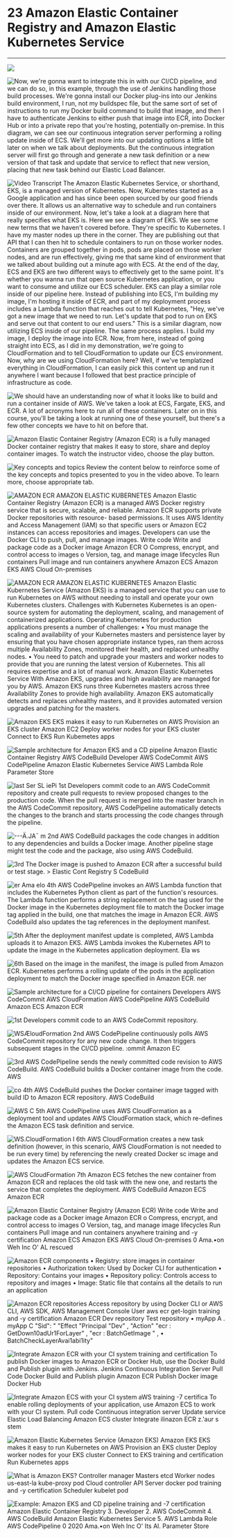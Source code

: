 # 23 Amazon Elastic Container Registry and Amazon Elastic Kubernetes Service



---

![](../../../media/AWS-DevOps-Module-6-23-Amazon-Elastic-Container-Registry-and-Amazon-Elastic-Kubernetes-Service-image1.png)



![Now, we're gonna want to integrate this in with our CI/CD pipeline, and we can do so, in this example, through the use of Jenkins handling those build processes. We're gonna install our Docker plug-ins into our Jenkins build environment, I run, not my buildspec file, but the same sort of set of instructions to run my Docker build command to build that image, and then I have to authenticate Jenkins to either push that image into ECR, into Docker Hub or into a private repo that you're hosting, potentially on-premise. In this diagram, we can see our continuous integration server performing a rolling update inside of ECS. We'll get more into our updating options a little bit later on when we talk about deployments. But the continuous integration server will first go through and generate a new task definition or a new version of that task and update that service to reflect that new version, placing that new task behind our Elastic Load Balancer. ](../../../media/AWS-DevOps-Module-6-23-Amazon-Elastic-Container-Registry-and-Amazon-Elastic-Kubernetes-Service-image2.png)



![Video Transcript The Amazon Elastic Kubernetes Service, or shorthand, EKS, is a managed version of Kubernetes. Now, Kubernetes started as a Google application and has since been open sourced by our good friends over there. It allows us an alternative way to schedule and run containers inside of our environment. Now, let's take a look at a diagram here that really specifies what EKS is. Here we see a diagram of EKS. We see some new terms that we haven't covered before. They're specific to Kubernetes. I have my master nodes up there in the corner. They are publishing out that API that I can then hit to schedule containers to run on those worker nodes. Containers are grouped together in pods, pods are placed on those worker nodes, and are run effectively, giving me that same kind of environment that we talked about building out a minute ago with ECS. At the end of the day, ECS and EKS are two different ways to effectively get to the same point. It's whether you wanna run that open source Kubernetes application, or you want to consume and utilize our ECS scheduler. EKS can play a similar role inside of our pipeline here. Instead of publishing into ECS, I'm building my image, I'm hosting it inside of ECR, and part of my deployment process includes a Lambda function that reaches out to tell Kubernetes, "Hey, we've got a new image that we need to run. Let's update that pod to run on EKS and serve out that content to our end users." This is a similar diagram, now utilizing ECS inside of our pipeline. The same process applies. I build my image, I deploy the image into ECR. Now, from here, instead of going straight into ECS, as I did in my demonstration, we're going to CloudFormation and to tell CloudFormation to update our ECS environment. Now, why are we using CloudFormation here? Well, if we've templatized everything in CloudFormation, I can easily pick this content up and run it anywhere I want because I followed that best practice principle of infrastructure as code. ](../../../media/AWS-DevOps-Module-6-23-Amazon-Elastic-Container-Registry-and-Amazon-Elastic-Kubernetes-Service-image3.png)



![We should have an understanding now of what it looks like to build and run a container inside of AWS. We've taken a look at ECS, Fargate, EKS, and ECR. A lot of acronyms here to run all of these containers. Later on in this course, you'll be taking a look at running one of these yourself, but there's a few other concepts we have to hit on before that. ](../../../media/AWS-DevOps-Module-6-23-Amazon-Elastic-Container-Registry-and-Amazon-Elastic-Kubernetes-Service-image4.png)





![Amazon Elastic Container Registry (Amazon ECR) is a fully managed Docker container registry that makes it easy to store, share and deploy container images. To watch the instructor video, choose the play button. ](../../../media/AWS-DevOps-Module-6-23-Amazon-Elastic-Container-Registry-and-Amazon-Elastic-Kubernetes-Service-image5.png)



![Key concepts and topics Review the content below to reinforce some of the key concepts and topics presented to you in the video above. To learn more, choose appropriate tab. ](../../../media/AWS-DevOps-Module-6-23-Amazon-Elastic-Container-Registry-and-Amazon-Elastic-Kubernetes-Service-image6.png)



![AMAZON ECR AMAZON ELASTIC KUBERNETES Amazon Elastic Container Registry (Amazon ECR) is a managed AWS Docker registry service that is secure, scalable, and reliable. Amazon ECR supports private Docker repositories with resource- based permissions. It uses AWS Identity and Access Management (IAM) so that specific users or Amazon EC2 instances can access repositories and images. Developers can use the Docker CLI to push, pull, and manage images. Write code Write and package code as a Docker image Amazon ECR O Compress, encrypt, and control access to images o Version, tag, and manage image lifecycles Run containers Pull image and run containers anywhere Amazon ECS Amazon EKS AWS Cloud On-premises ](../../../media/AWS-DevOps-Module-6-23-Amazon-Elastic-Container-Registry-and-Amazon-Elastic-Kubernetes-Service-image7.png)



![AMAZON ECR AMAZON ELASTIC KUBERNETES Amazon Elastic Kubernetes Service (Amazon EKS) is a managed service that you can use to run Kubernetes on AWS without needing to install and operate your own Kubernetes clusters. Challenges with Kubernetes Kubernetes is an open-source system for automating the deployment, scaling, and management of containerized applications. Operating Kubernetes for production applications presents a number of challenges: • You must manage the scaling and availability of your Kubernetes masters and persistence layer by ensuring that you have chosen appropriate instance types, ran them across multiple Availability Zones, monitored their health, and replaced unhealthy nodes. • You need to patch and upgrade your masters and worker nodes to provide that you are running the latest version of Kubernetes. This all requires expertise and a lot of manual work. Amazon Elastic Kubernetes Service With Amazon EKS, upgrades and high availability are managed for you by AWS. Amazon EKS runs three Kubernetes masters across three Availability Zones to provide high availability. Amazon EKS automatically detects and replaces unhealthy masters, and it provides automated version upgrades and patching for the masters. ](../../../media/AWS-DevOps-Module-6-23-Amazon-Elastic-Container-Registry-and-Amazon-Elastic-Kubernetes-Service-image8.png)



![Amazon EKS EKS makes it easy to run Kubernetes on AWS Provision an EKS cluster Amazon EC2 Deploy worker nodes for your EKS cluster Connect to EKS Run Kubemetes apps ](../../../media/AWS-DevOps-Module-6-23-Amazon-Elastic-Container-Registry-and-Amazon-Elastic-Kubernetes-Service-image9.png)



![Sample architecture for Amazon EKS and a CD pipeline Amazon Elastic Container Registry AWS CodeBuild Developer AWS CodeCommit AWS CodePipeline Amazon Elastic Kubernetes Service AWS Lambda Role Parameter Store ](../../../media/AWS-DevOps-Module-6-23-Amazon-Elastic-Container-Registry-and-Amazon-Elastic-Kubernetes-Service-image10.png)



![last Ser SL iePi 1st Developers commit code to an AWS CodeCommit repository and create pull requests to review proposed changes to the production code. When the pull request is merged into the master branch in the AWS CodeCommit repository, AWS CodePipeline automatically detects the changes to the branch and starts processing the code changes through the pipeline. ](../../../media/AWS-DevOps-Module-6-23-Amazon-Elastic-Container-Registry-and-Amazon-Elastic-Kubernetes-Service-image11.png)



![---Ä.JA¯ m 2nd AWS CodeBuild packages the code changes in addition to any dependencies and builds a Docker image. Another pipeline stage might test the code and the package, also using AWS CodeBuild. ](../../../media/AWS-DevOps-Module-6-23-Amazon-Elastic-Container-Registry-and-Amazon-Elastic-Kubernetes-Service-image12.png)



![3rd The Docker image is pushed to Amazon ECR after a successful build or test stage. > Elastic Cont Registry S CodeBuild ](../../../media/AWS-DevOps-Module-6-23-Amazon-Elastic-Container-Registry-and-Amazon-Elastic-Kubernetes-Service-image13.png)



![er Ama elo 4th AWS CodePipeline invokes an AWS Lambda function that includes the Kubernetes Python client as part of the function's resources. The Lambda function performs a string replacement on the tag used for the Docker image in the Kubernetes deployment file to match the Docker image tag applied in the build, one that matches the image in Amazon ECR. AWS CodeBuild also updates the tag references in the deployment manifest. ](../../../media/AWS-DevOps-Module-6-23-Amazon-Elastic-Container-Registry-and-Amazon-Elastic-Kubernetes-Service-image14.png)



![5th After the deployment manifest update is completed, AWS Lambda uploads it to Amazon EKS. AWS Lambda invokes the Kubernetes API to update the image in the Kubernetes application deployment. Ela ws ](../../../media/AWS-DevOps-Module-6-23-Amazon-Elastic-Container-Registry-and-Amazon-Elastic-Kubernetes-Service-image15.png)



![6th Based on the image in the manifest, the image is pulled from Amazon ECR. Kubernetes performs a rolling update of the pods in the application deployment to match the Docker image specified in Amazon ECR. ner ](../../../media/AWS-DevOps-Module-6-23-Amazon-Elastic-Container-Registry-and-Amazon-Elastic-Kubernetes-Service-image16.png)



![Sample architecture for a CI/CD pipeline for containers Developers AWS CodeCommit AWS CloudFormation AWS CodePipeline AWS CodeBuild Amazon ECS Amazon ECR ](../../../media/AWS-DevOps-Module-6-23-Amazon-Elastic-Container-Registry-and-Amazon-Elastic-Kubernetes-Service-image17.png)



![1st Developers commit code to an AWS CodeCommit repository. ](../../../media/AWS-DevOps-Module-6-23-Amazon-Elastic-Container-Registry-and-Amazon-Elastic-Kubernetes-Service-image18.png)



![WSÆloudFormation 2nd AWS CodePipeline continuously polls AWS CodeCommit repository for any new code change. It then triggers subsequent stages in the CI/CD pipeline. :ommit Amazon EC ](../../../media/AWS-DevOps-Module-6-23-Amazon-Elastic-Container-Registry-and-Amazon-Elastic-Kubernetes-Service-image19.png)



![3rd AWS CodePipeline sends the newly committed code revision to AWS CodeBuild. AWS CodeBuild builds a Docker container image from the code. AWS ](../../../media/AWS-DevOps-Module-6-23-Amazon-Elastic-Container-Registry-and-Amazon-Elastic-Kubernetes-Service-image20.png)



![co 4th AWS CodeBuild pushes the Docker container image tagged with build ID to Amazon ECR repository. AWS CodeBuild ](../../../media/AWS-DevOps-Module-6-23-Amazon-Elastic-Container-Registry-and-Amazon-Elastic-Kubernetes-Service-image21.png)



![AWS C 5th AWS CodePipeline uses AWS CloudFormation as a deployment tool and updates AWS CloudFormation stack, which re-defines the Amazon ECS task definition and service. ](../../../media/AWS-DevOps-Module-6-23-Amazon-Elastic-Container-Registry-and-Amazon-Elastic-Kubernetes-Service-image22.png)



![WS.CloudFormation I 6th AWS CloudFormation creates a new task definition (however, in this scenario, AWS CloudFormation is not needed to be run every time) by referencing the newly created Docker sc image and updates the Amazon ECS service. ](../../../media/AWS-DevOps-Module-6-23-Amazon-Elastic-Container-Registry-and-Amazon-Elastic-Kubernetes-Service-image23.png)



![AWS CloudFormation 7th Amazon ECS fetches the new container from Amazon ECR and replaces the old task with the new one, and restarts the service that completes the deployment. AWS CodeBuild Amazon ECS Amazon ECR ](../../../media/AWS-DevOps-Module-6-23-Amazon-Elastic-Container-Registry-and-Amazon-Elastic-Kubernetes-Service-image24.png)







![Amazon Elastic Container Registry (Amazon ECR) Write code Write and package code as a Docker image Amazon ECR o Compress, encrypt, and control access to images O Version, tag, and manage image lifecycles Run containers Pull image and run containers anywhere training and -y certification Amazon ECS Amazon EKS AWS Cloud On-premises 0 Ama.•on Weh Inc O' AL rescued ](../../../media/AWS-DevOps-Module-6-23-Amazon-Elastic-Container-Registry-and-Amazon-Elastic-Kubernetes-Service-image25.png)



![Amazon ECR components • Registry: store images in container repositories • Authorization token: Used by Docker CLI for authentication • Repository: Contains your images • Repository policy: Controls access to repository and images • Image: Static file that contains all the details to run an application ](../../../media/AWS-DevOps-Module-6-23-Amazon-Elastic-Container-Registry-and-Amazon-Elastic-Kubernetes-Service-image26.png)



![Amazon ECR repositories Access repository by using Docker CLI or AWS CLI, AWS SDK, AWS Management Console User aws ecr get-login training and -y certification Amazon ECR Dev repository Test repository • myApp A . myApp C "Sid": " "Effect "Principal "Dev" , "Action" "ecr : GetDown10adUr1ForLayer" , "ecr : BatchGetImage " , • BatchCheckLayerAvai1abi1ity" ](../../../media/AWS-DevOps-Module-6-23-Amazon-Elastic-Container-Registry-and-Amazon-Elastic-Kubernetes-Service-image27.png)



![Integrate Amazon ECR with your CI system training and certification To publish Docker images to Amazon ECR or Docker Hub, use the Docker Build and Publish plugin with Jenkins. Jenkins Continuous Integration Server Pull Code Docker Build and Publish plugin Amazon ECR Publish Docker image Docker Hub ](../../../media/AWS-DevOps-Module-6-23-Amazon-Elastic-Container-Registry-and-Amazon-Elastic-Kubernetes-Service-image28.png)



![Integrate Amazon ECS with your CI system aWS training -7 certifica To enable rolling deployments of your application, use Amazon ECS to work with your Cl system. Pull code Continuous integration server Update service Elastic Load Balancing Amazon ECS cluster Integrate ilinazon ECR z.'aur s stem ](../../../media/AWS-DevOps-Module-6-23-Amazon-Elastic-Container-Registry-and-Amazon-Elastic-Kubernetes-Service-image29.png)





![Amazon Elastic Kubernetes Service (Amazon EKS) Amazon EKS EKS makes it easy to run Kubernetes on AWS Provision an EKS cluster Deploy worker nodes for your EKS cluster Connect to EKS training and certification Run Kubernetes apps ](../../../media/AWS-DevOps-Module-6-23-Amazon-Elastic-Container-Registry-and-Amazon-Elastic-Kubernetes-Service-image30.png)



![What is Amazon EKS? Controller manager Masters etcd Worker nodes us-east-la kube-proxy pod Cloud controller API Server docker pod training and -y certification Scheduler kubelet pod ](../../../media/AWS-DevOps-Module-6-23-Amazon-Elastic-Container-Registry-and-Amazon-Elastic-Kubernetes-Service-image31.png)



![Example: Amazon EKS and CD pipeline training and -7 certification Amazon Elastic Container Registry 3. Developer 2. AWS CodeCommit 4. AWS CodeBuild Amazon Elastic Kubernetes Service 5. AWS Lambda Role AWS CodePipeline 0 2020 Ama.•on Weh Inc O' Its Al. Parameter Store ](../../../media/AWS-DevOps-Module-6-23-Amazon-Elastic-Container-Registry-and-Amazon-Elastic-Kubernetes-Service-image32.png)
































